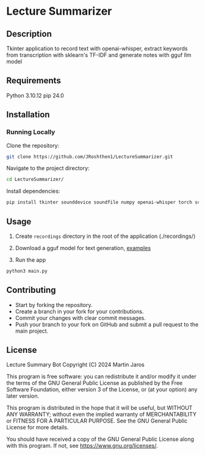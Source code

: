 # Lecture Summarizer

## Description
Tkinter application to record text with openai-whisper, extract keywords from transcription with sklearn's TF-IDF and generate notes with gguf llm model 

## Requirements
Python 3.10.12
pip 24.0

## Installation

### Running Locally

Clone the repository:

```bash
git clone https://github.com/JRoshthen1/LectureSummarizer.git
```

Navigate to the project directory:

```bash
cd LectureSummarizer/
```

Install dependencies:

```bash
pip install tkinter sounddevice soundfile numpy openai-whisper torch scikit-learn nltk llama-cpp-python
```

## Usage

1. Create `recordings` directory in the root of the application (./recordings/)

2. Download a gguf model for text generation, [examples](https://huggingface.co/models?library=gguf)

3. Run the app
```bash
python3 main.py
```

## Contributing

- Start by forking the repository.
- Create a branch in your fork for your contributions.
- Commit your changes with clear commit messages.
- Push your branch to your fork on GitHub and submit a pull request to the main project.

## License

Lecture Summary Bot
Copyright (C) 2024  Martin Jaros

This program is free software: you can redistribute it and/or modify
it under the terms of the GNU General Public License as published by
the Free Software Foundation, either version 3 of the License, or
(at your option) any later version.

This program is distributed in the hope that it will be useful,
but WITHOUT ANY WARRANTY; without even the implied warranty of
MERCHANTABILITY or FITNESS FOR A PARTICULAR PURPOSE.  See the
GNU General Public License for more details.

You should have received a copy of the GNU General Public License
along with this program.  If not, see <https://www.gnu.org/licenses/>.

